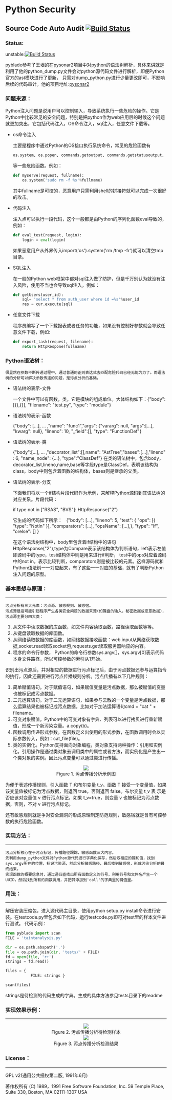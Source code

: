  Python Security
============
 Source Code Auto Audit  [![Build Status](https://travis-ci.org/younggege/pyblade.svg?branch=master)](https://travis-ci.org/younggege/pyblade)
------------------
### Status:

 unstable:[![Build Status](https://travis-ci.org/younggege/pyblade.svg?branch=github_unstable)](https://travis-ci.org/younggege/pyblade)
 
 pyblade参考了王垠的在pysonar2项目中对python的语法树解析，具体来讲就是利用了他的python_dump.py文件会对python源代码文件进行解析，即便Python官方的ast模块进行了更新，
 只需对dump_python.py进行少量更改即可，不影响后续的代码审计。他的项目地址:[pysonar2](https://github.com/yinwang0/pysonar2)

### 问题来源：
Python注入问题是说用户可以控制输入，导致系统执行一些危险的操作。它是Python中比较常见的安全问题，特别是把python作为web应用层的时候这个问题就更加突出，它包括代码注入，OS命令注入，sql注入，任意文件下载等。

* os命令注入

    主要是程序中通过Python的OS接口执行系统命令，常见的危险函数有
    ```python
    os.system, os.popen, commands.getoutput, commands.getstatusoutput, subprocess
    ```
    等一些危险函数。例如：
    ```python
    def myserve(request, fullname):
        os.system('sudo rm -f %s'%fullname)
    ```
    其中fullname是可控的，恶意用户只需利用shell的拼接符就可以完成一次很好的攻击。
    
* 代码注入

    注入点可以执行一段代码，这个一般都是由Python的序列化函数eval导致的，例如：
    ```python
    def eval_test(request, login):
        login = eval(login)
    ```    
    如果恶意用户从外界传入import('os').system('rm /tmp -fr')就可以清空tmp目录。
    
* SQL注入

   在一般的Python web框架中都对sql注入做了防护，但是千万别认为就没有注入风险，使用不当也会导致sql注入，例如：
   ```python
   def getUsers(user_id):
       sql= 'select * from auth_user where id =%s'%user_id
       res = cur.execute(sql)
   ```
   
* 任意文件下载

    程序员编写了一个下载报表或者任务的功能，如果没有控制好参数就会导致任意文件下载，例如:
    ```python
    def export_task(request, filename):
        return HttpRespone(fullname)
    ```
    
### Python语法树：
    很显然在参数不断传递过程中，通过普通的正则表达式去匹配危险代码已经无能为力了。而语法树的分析可以解决参数传递的问题，是污点分析的基础。
* 语法树的表示-文件

    一个文件中可以有函数，类，它是模块的组成单位。大体结构如下：{"body": [{},{}], "filename": "test.py", "type": "module"}
* 语法树的表示-函数

    {"body": [...], ... ,"name": "func1","args": {"vararg": null, "args":[...], "kwarg": null}, "lineno": 10, "_field":[], "type": "FunctionDef"}
* 语法树的表示-类

    {"body":[...], ... ,"decorator_list":[],name": "AstTree","bases":[...],"lineno" : 6, "name_node": {...}, "type":"ClassDef"}
    在类的语法树中，包含body，decorator_list,lineno,name,base等字段type是ClassDef，表明该结构为class，body中则包含着函数的结构体，bases则是继承的父类。
* 语法树的表示-分支

    下面我们将以一个if结构片段代码作为示例，来解释Python源码到其语法树的对应关系。片段代码： 
    
    if type not in ["RSAS", "BVS"]:
        HttpResponse("2")
        
    它生成的代码如下所示：
    ｛"body": [...], "lineno": 5,  "test": { "ops": [{ "type": "NotIn" }], "comparators": [...], "opsName": [...],}, "type": "If", "orelse": [] }
    
    在这个语法树结构中，body里包含着if结构中的语句HttpResponse("2"),type为Compare表示该结构体为判断语句，left表示左值即源码中的type，test结构体中则是用来进行if判断，
    test中的ops对应着源码中的not in，表示比较判断，comparators则是被比较的元素。这样源码就和Python语法树一一对应起来，有了这些一一对应的基础，就有了判断Python注入问题的原型。
    
### 基本思想与原理：
-----
    污点分析有三大元素：污点源、敏感规则、敏感宿。
    污点源是指可能引起程序产生各类安全问题的数据来源(如键盘的输入，秘密数据或恶意数据)，污点源主要分四大类：
1. 从文件中读取数据的库函数，如文件内容读取函数，路径读取函数等等。
2. 从键盘读取数据的库函数。
3. 从网络读取数据的库函数，如网络数据接收函数：web.input从网络获取数据,socket.read读取socket包,requests.get读取服务器响应的内容。
4. 程序的命令行参数， Python的命令行参数sys.argv[]，sys.argv[0]表示代码本身文件路径，所以可控参数的索引从1开始。
    
识别出污点源后，并对相应的数据进行污点标记后，由于污点数据还参与运算指令的执行，因此还需要进行污点传播规则分析。污点传播有以下几种规则：
    
1. 简单赋值语句。对于赋值语句，如果赋值变量是污点数据，那么被赋值的变量也被标记成污点数据。
2. 二元运算语句。对于二元运算语句，如果参与云散的一个变量是污点数据，那么运算结果也被标记成污点数据。比如对于加法运算语句cmd = "cat " + filename。
3. 可变对象赋值。Python中的可变对象有字典、列表可以进行拷贝进行重新赋值，形成一个新污染变量。a.copy(b)。
4. 函数调用传递形式参数。在函数定义出使用的形式参数，在函数调用时会以实际参数传入，例如：cat_file(file)。
5. 类的实例化。Python支持面向对象编程，类对象支持两种操作：引用和实例化。引用操作是通过类对象去调用类中的属性或者方法，而实例化是产生出一个类对象的实例。因此污点变量可以通过类进行传播。

<div align="center">
<img src="https://raw.githubusercontent.com/younggege/photos/77065cc752f4055b79d9eedb2a149b0a5428cf0c/taint.png" />
 </div>
 
<div align="center">
Figure 1. 污点传播分析示例图
 </div>
  
   为便于表述传播规则，引入函数 T 和布尔变量 t_v。函数 T 接受一个变量值，如果该变量值被标记为污点数据，则返回 true，否则返回 false。布尔变量 t_v 表
示是否应该对变量值 v 进行污点标记，如果 t_v=true，则变量 v 也被标记为污点数据，否则，不对 v 进行污点标记。 

   还有敏感规则就是争对安全漏洞的形成原理制定防范规则，敏感宿就是含有可控参数的执行危险函数。

    
### 实现方法：
------------------
    污点分析核心在于污点标记，传播路径跟踪，敏感函数三大内容。
    先利用dump_python文件对Python源代码进行字典化保存，然后取相应的键和值，找到sys.argv所在的位置，标记污染源，然后分析敏感路径，最后找到敏感宿，形成污染分析的最终结果。
    实现函数的概要信息时，通过递归查找出所有函数定义的行号，利用行号和文件名产生一个UUID，然后找到所有的函数调用，并把其添加到'call'的字典里的键值里。


### 用法：
------------------
解压安装压缩包，进入源代码主目录，使用python setup.py install命令进行安装。在testcode.py里包含如下代码，运行testcode.py即可对test里的样本文件进行测试。
代码示例：
```python
from pyblade import scan
FILE = 'taintanalysis.py'

dir = os.path.abspath('.')
file = os.path.join(dir, 'tests/' + FILE)
fd = open(file, 'r+')
strings = fd.read()

files = {
           FILE: strings }

scan(files)

```
strings是待检测的代码生成的字典。生成的具体方法参见tests目录下的readme

### 实现效果示例：
------
<div align="center">
<img src="https://raw.githubusercontent.com/younggege/photos/master/testfile.png" />
 </div>
 
<div align="center">
Figure 2. 污点传播分析待检测样本
 </div>


<div align="center">
<img src="https://raw.githubusercontent.com/younggege/photos/master/results.png" />
 </div>
 
<div align="center">
Figure 3. 污点传播分析检测结果
 </div>


### License：
-----
GPL v2(通用公共授权第二版, 1991年6月)

著作权所有 (C) 1989，1991 Free Software Foundation, Inc.
59 Temple Place, Suite 330, Boston, MA 02111-1307 USA

